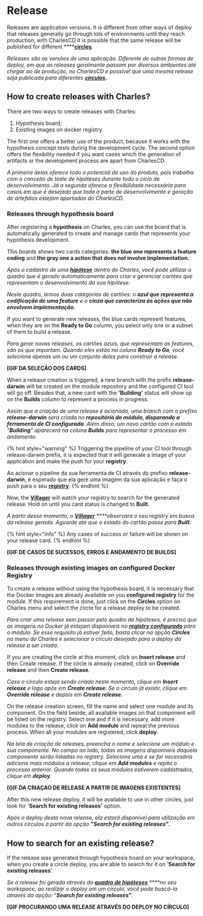 # Release

Releases are application versions. It is different from other ways of deploy that releases generally go through lots of environments until they reach production, with CharlesCD it is possible that the same release will be published for different ****[**circles**](https://docs.charlescd.io/referencia/circulos).

_Releases são as versões de uma aplicação. Diferente de outras formas de deploy, em que as releases geralmente passam por diversos ambientes até chegar ao de produção, no CharlesCD é possível que uma mesma release seja publicada para diferentes_ [_**círculos**_](https://docs.charlescd.io/referencia/circulos)_**.**_ 

## How to create releases with Charles?

There are two ways to create releases with Charles:

1. Hypothesis board;
2. Existing images on docker registry.

The first one offers a better use of the product, because it works with the hypothesis concept tests during the development cycle. The second option offers the flexibility needed if you want cases which the generation of artifacts or the development process are apart from CharlesCD.

_A primeira delas oferece todo o potencial de uso do produto, pois trabalha com o conceito de teste de hipóteses durante todo o ciclo de desenvolvimento. Já a segunda oferece a flexibilidade necessária para casos em que é desejado que toda a parte de desenvolvimento e geração de artefatos estejam apartadas do CharlesCD._

### Releases through hypothesis board

After registering a **hypothesis** on Charles, you can use the board that is automatically generated to create and manage cards that represents your hypothesis development. 

This boards shows two cards categories: **the blue one represents a feature coding** and **the gray one a action that does not involve implementation.** 

_Após o cadastro de uma_ [_**hipótese**_](hyphotesis.md#como-criar-hipoteses) _dentro do Charles, você pode utilizar o quadro que é gerado automaticamente para criar e gerenciar cartões que representam o desenvolvimento da sua hipótese._

_Neste quadro, temos duas categorias de cartões: o **azul que representa a codificação de uma feature** e o **cinza que caracteriza às ações que não envolvem implementação**._

If you want to generate new releases, the blue cards represent features, when they are on the **Ready to Go** column, you select only one or a subset of them to build a release. 

_Para gerar novas releases, os cartões azuis, que representam as features, são os que importam. Quando eles estão na coluna **Ready to Go**,  você seleciona apenas um ou um conjunto deles para construir a release._

**\[GIF DA SELEÇÃO DOS CARDS\]**

When a release creation is triggered, a new branch with the prefix **release-darwin** will be created on the module repository and the configured CI tool will go off. Besides that, a new card with the **'Building'** status will show up on the **Builds** column to represent a process in progress.

_Assim que a criação de uma release é acionada, uma branch com o prefixo **release-darwin** será criada no **repositório do módulo, disparando a ferramenta de CI configurada**. Além disso, um novo cartão com o estado "**Building**" aparecerá na coluna **Builds** para representar o processo em andamento._

{% hint style="warning" %}
Triggering the pipeline of your CI tool through release-darwin prefix, it is expected that it will generate a image of your application and make the push for your **registry**.

Ao acionar o pipeline da sua ferramenta de CI através do prefixo **release-darwin**, é esperado que ela gere uma imagem da sua aplicação e faça o push para o seu [**registry**](../primeiros-passsos/defining-a-workspace/docker-registry.md).
{% endhint %}

Now, the [**Villager**](https://github.com/ZupIT/charlescd/tree/master/villager) will watch your registry to search for the generated release. Hold on until you card status is changed to **Built**. 

_A partir desse momento, o_ [_**Villager**_](https://github.com/ZupIT/charlescd/tree/master/villager) _****observará o seu registry em busca da release gerada. Aguarde até que o estado do cartão passe para **Built**._

{% hint style="info" %}
Any cases of success or failure will be shown on your release card.
{% endhint %}

**\[GIF DE CASOS DE SUCESSOS, ERROS E ANDAMENTO DE BUILDS\]**

### **Releases through existing images on configured Docker Registry** 

To create a release without using the hypothesis board, it is necessary that the Docker images are already available on you **configured registry** for the module. If this requirement is done, just click on the **Circles** option on Charles menu and select the circle for a release deploy to be created. 

_Para criar uma release sem passar pelo quadro de hipóteses, é preciso que as imagens no Docker já estejam disponíveis no_ [_**registry configurado**_](https://docs.charlescd.io/primeiros-passsos/definindo-workspace/docker-registry) _para o módulo. Se esse requisito já estiver feito, basta clicar na opção **Circles** no menu do Charles e selecionar o círculo desejado para o deploy da release a ser criada._

If you are creating the circle at this moment, click on **Insert release** and then Create release. If the circle is already created, click on **Override release** and then **Create release**.

_Caso o círculo esteja sendo criado neste momento, clique em **Insert release** e logo após em **Create release**. Se o círculo já existir, clique em **Override release** e depois em **Create release.**_

On the release creation screen, fill the name and select one module and its component. On the field beside, all available images on that component will be listed on the registry. Select one and if it is necessary, add more modules to the release, click on **Add module** and repeat the previous process. When all your modules are registered, click **deploy**.

_Na tela de criação de releases, preencha o nome e selecione um módulo e sua componente. No campo ao lado, todas as imagens disponíveis daquela componente serão listadas no registry. Selecione uma e se for necessário adicione mais módulos a release, clique em **Add modules** e repita o processo anterior. Quando todos os seus módulos estiverem cadastrados, clique em **deploy**._

**\[GIF DA CRIAÇAO DE RELEASE A PARTIR DE IMAGENS EXISTENTES\]**

After this new release deploy, it will be available to use in other circles, just look for '**Search for existing releases'** option. 

_Após o deploy desta nova release, ela estará disponível para utilização em outros círculos a partir da opção **"Search for existing releases".**_

## How to search for an existing release?

If the release was generated through hypothesis board on your workspace, when you create a circle deploy, you are able to search for it on '**Search for existing releases**'.

_Se a release foi gerada através do_ [_**quadro de hipóteses**_](hyphotesis.md#gestao-do-board) _****no seu workspace, ao realizar o deploy em um círculo, você pode buscá-la através da opção: "**Search for existing releases"**._ 

**\[GIF PROCURANDO UMA RELEASE ATRAVÉS DO DEPLOY NO CÍRCULO\]**

